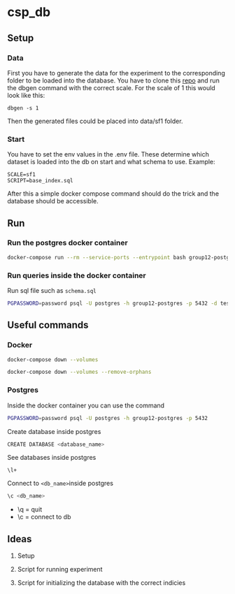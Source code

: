 # csp_db
## Setup
### Data
First you have to generate the data for the experiment to the corresponding folder to be loaded into the database.
You have to clone this [repo](https://github.com/gregrahn/tpch-kit) and run the dbgen command with the correct scale. For the scale of 1 this would look like this:
```
dbgen -s 1
```
Then the generated files could be placed into data/sf1 folder.

### Start
You have to set the env values in the .env file. These determine which dataset is loaded into the db on start and what schema to use. Example:
```
SCALE=sf1
SCRIPT=base_index.sql
```
After this a simple docker compose command should do the trick and the database should be accessible.


## Run

### Run the postgres docker container

```bash
docker-compose run --rm --service-ports --entrypoint bash group12-postgres
```

### Run queries inside the docker container

Run sql file such as `schema.sql`

```bash
PGPASSWORD=password psql -U postgres -h group12-postgres -p 5432 -d testdb -f ./schema.sql
```

## Useful commands

### Docker

```bash
docker-compose down --volumes
```

```bash
docker-compose down --volumes --remove-orphans
```

### Postgres

Inside the docker container you can use the command
```bash
PGPASSWORD=password psql -U postgres -h group12-postgres -p 5432
```

Create database inside postgres
```bash
CREATE DATABASE <database_name>
```

See databases inside postgres
```
\l+
```

Connect to `<db_name>`inside postgres
```bash
\c <db_name>
```

- \q = quit
- \c = connect to db

## Ideas

1. Setup

1. Script for running experiment

1. Script for initializing the database with the correct indicies